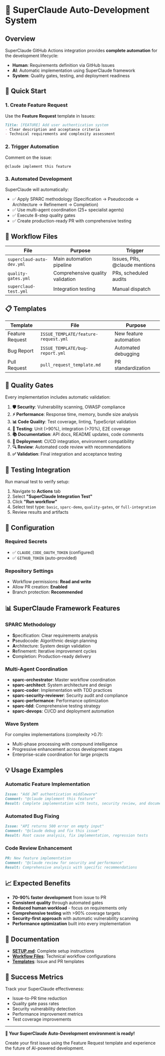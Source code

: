 # 🤖 SuperClaude Auto-Development System

## Overview

SuperClaude GitHub Actions integration provides **complete automation** for the development lifecycle:

- **Human**: Requirements definition via GitHub Issues
- **AI**: Automatic implementation using SuperClaude framework  
- **System**: Quality gates, testing, and deployment readiness

## 🚀 Quick Start

### 1. Create Feature Request
Use the **Feature Request** template in Issues:
```markdown
Title: [FEATURE] Add user authentication system
- Clear description and acceptance criteria
- Technical requirements and complexity assessment
```

### 2. Trigger Automation
Comment on the issue:
```
@claude implement this feature
```

### 3. Automated Development
SuperClaude will automatically:
- ✅ Apply SPARC methodology (Specification → Pseudocode → Architecture → Refinement → Completion)
- ✅ Use multi-agent coordination (25+ specialist agents)
- ✅ Execute 8-step quality gates
- ✅ Create production-ready PR with comprehensive testing

## 📁 Workflow Files

| File | Purpose | Trigger |
|------|---------|---------|
| `superclaud-auto-dev.yml` | Main automation pipeline | Issues, PRs, @claude mentions |
| `quality-gates.yml` | Comprehensive quality validation | PRs, scheduled audits |
| `superclaud-test.yml` | Integration testing | Manual dispatch |

## 📋 Templates

| Template | File | Purpose |
|----------|------|---------|
| Feature Request | `ISSUE_TEMPLATE/feature-request.yml` | New feature automation |
| Bug Report | `ISSUE_TEMPLATE/bug-report.yml` | Automated debugging |
| Pull Request | `pull_request_template.md` | PR standardization |

## 🎯 Quality Gates

Every implementation includes automatic validation:

1. **🛡️ Security**: Vulnerability scanning, OWASP compliance
2. **⚡ Performance**: Response time, memory, bundle size analysis  
3. **📊 Code Quality**: Test coverage, linting, TypeScript validation
4. **🧪 Testing**: Unit (>90%), integration (>70%), E2E coverage
5. **📚 Documentation**: API docs, README updates, code comments
6. **🚀 Deployment**: CI/CD integration, environment compatibility
7. **🔍 Review**: Automated code review with recommendations
8. **✅ Validation**: Final integration and acceptance testing

## 🧪 Testing Integration

Run manual test to verify setup:

1. Navigate to **Actions** tab
2. Select **"SuperClaude Integration Test"**
3. Click **"Run workflow"**  
4. Select test type: `basic`, `sparc-demo`, `quality-gates`, or `full-integration`
5. Review results and artifacts

## 🔧 Configuration

### Required Secrets
- ✅ `CLAUDE_CODE_OAUTH_TOKEN` (configured)
- ✅ `GITHUB_TOKEN` (auto-provided)

### Repository Settings
- Workflow permissions: **Read and write**
- Allow PR creation: **Enabled**
- Branch protection: **Recommended**

## 📊 SuperClaude Framework Features

### SPARC Methodology
- **S**pecification: Clear requirements analysis
- **P**seudocode: Algorithmic design planning
- **A**rchitecture: System design validation  
- **R**efinement: Iterative improvement cycles
- **C**ompletion: Production-ready delivery

### Multi-Agent Coordination
- **sparc-orchestrator**: Master workflow coordination
- **sparc-architect**: System architecture and design
- **sparc-coder**: Implementation with TDD practices
- **sparc-security-reviewer**: Security audit and compliance
- **sparc-performance**: Performance optimization
- **sparc-tdd**: Comprehensive testing strategy
- **sparc-devops**: CI/CD and deployment automation

### Wave System
For complex implementations (complexity >0.7):
- Multi-phase processing with compound intelligence
- Progressive enhancement across development stages
- Enterprise-scale coordination for large projects

## 💡 Usage Examples

### Automatic Feature Implementation
```markdown
Issue: "Add JWT authentication middleware"
Comment: "@claude implement this feature"
Result: Complete implementation with tests, security review, and documentation
```

### Automated Bug Fixing
```markdown
Issue: "API returns 500 error on empty input"  
Comment: "@claude debug and fix this issue"
Result: Root cause analysis, fix implementation, regression tests
```

### Code Review Enhancement
```markdown
PR: New feature implementation
Comment: "@claude review for security and performance"
Result: Comprehensive analysis with specific recommendations
```

## 📈 Expected Benefits

- **70-90% faster development** from issue to PR
- **Consistent quality** through automated gates
- **Reduced human workload** - focus on requirements only
- **Comprehensive testing** with >90% coverage targets
- **Security-first approach** with automatic vulnerability scanning
- **Performance optimization** built into every implementation

## 🔗 Documentation

- **[SETUP.md](SETUP.md)**: Complete setup instructions
- **[Workflow Files](workflows/)**: Technical workflow configurations
- **[Templates](ISSUE_TEMPLATE/)**: Issue and PR templates

## 🎯 Success Metrics

Track your SuperClaude effectiveness:
- Issue-to-PR time reduction
- Quality gate pass rates  
- Security vulnerability detection
- Performance improvement metrics
- Test coverage improvements

---

**🚀 Your SuperClaude Auto-Development environment is ready!**

Create your first issue using the Feature Request template and experience the future of AI-powered development.